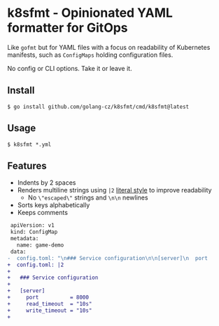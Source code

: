 # k8sfmt - Opinionated YAML formatter for GitOps

Like `gofmt` but for YAML files with a focus on readability of Kubernetes manifests, such as `ConfigMaps` holding configuration files.

No config or CLI options. Take it or leave it.

## Install

```
$ go install github.com/golang-cz/k8sfmt/cmd/k8sfmt@latest
```

## Usage

```
$ k8sfmt *.yml
```

## Features

- Indents by 2 spaces
- Renders multiline strings using `|2` [literal style](https://yaml.org/spec/1.2.2/#literal-style) to improve readability
    - No `\"escaped\"` strings and `\n\n` newlines
- Sorts keys alphabetically
- Keeps comments

```diff
 apiVersion: v1
 kind: ConfigMap
 metadata:
   name: game-demo
 data:
-  config.toml: "\n### Service configuration\n\n[server]\n  port          = 8000\n  read_timeout  = \"10s\"\n  write_timeout = \"10s\"\n"
+  config.toml: |2
+   
+   ### Service configuration
+   
+   [server]
+     port          = 8000
+     read_timeout  = "10s"
+     write_timeout = "10s"
+     
```
